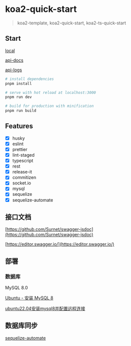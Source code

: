 # koa2-quick-start

> koa2-template, koa2-quick-start, koa2-ts-quick-start

## Start

[local](http://127.0.0.1:3000/)

[api-docs](http://127.0.0.1:3003/api-docs)

[api-logs](http://127.0.0.1:3003/api-logs)

```bash
# install dependencies
pnpm install

# serve with hot reload at localhost:3000
pnpm run dev

# build for production with minification
pnpm run build
```

## Features

-   [x] husky
-   [x] eslint
-   [x] prettier
-   [x] lint-staged
-   [x] typescript
-   [x] rest
-   [x] release-it
-   [x] commitizen
-   [x] socket.io
-   [x] mysql
-   [x] sequelize
-   [x] sequelize-automate

## 接口文档

[https://github.com/Surnet/swagger-jsdoc](https://github.com/Surnet/swagger-jsdoc)

[https://editor.swagger.io/](https://editor.swagger.io/)

## 部署

### 数据库

MySQL 8.0

[Ubuntu - 安装 MySQL 8](https://blog.csdn.net/qq_43116031/article/details/133823687)

[ubuntu22.04安装mysql8并配置远程连接](https://blog.csdn.net/qq_39187538/article/details/135222105)

## 数据库同步

[sequelize-automate](https://github.com/nodejh/sequelize-automate)

